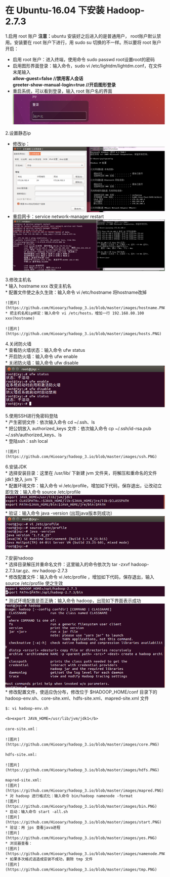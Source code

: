 ﻿# 在 Ubuntu-16.04 下安装 Hadoop-2.7.3

  1.启用 root 账户
  <b>注意：</b>ubuntu 安装好之后进入的是普通用户， root账户默认禁用。安装要在 root 账户下进行，用 sudo su 切换的不一样。所以要将 root 账户开启：                                                                                                       
  * 启用 root 账户：进入终端，使用命令 sudo passwd root设置root的密码                                                              
  * 启用图形界面登录：输入命令，sudo vi /etc/lightdm/lightdm.conf，在文件末尾输入                                             
  <b>allow-guest=false //禁用客人会话                                
  greeter-show-manual-login=true //开启图形登录</b>                                                 
  * 重启系统，可以看到登录，输入 root 账户名的界面                                                               
  ![图片](https://github.com/Hiooary/hadoop_3.io/blob/master/images/one.PNG)

  2.设置静态ip                                                                                                 
  * 修改ip：                                                                                                         
  ![图片](https://github.com/Hiooary/hadoop_3.io/blob/master/images/two.PNG)
  * 重启网卡：service network-manager restart                          
  ![图片](https://github.com/Hiooary/hadoop_3.io/blob/master/images/three.PNG)                                            

  3.修改主机名                                                                                                                  
    * 输入 hostname xxx 改变主机名                                             
    * 配置文件使之永久生效：输入命令 vi /etc/hostname  将hostname改掉                                              
                                        
    ![图片](https://github.com/Hiooary/hadoop_3.io/blob/master/images/hostname.PNG)
    * 把主机名和ip绑定：输入命令 vi /etc/hosts，增加一行 192.168.80.100 xxx(hostname)                                            

    ![图片](https://github.com/Hiooary/hadoop_3.io/blob/master/images/hosts.PNG)
  
  4.关闭防火墙                                                                                        
    * 查看防火墙状态：输入命令 ufw status                                            
    * 开启防火墙：输入命令 ufw enable                                            
    * 关闭防火墙：输入命令 ufw disable                                            
    ![图片](https://github.com/Hiooary/hadoop_3.io/blob/master/images/ufw.PNG)                                            

  5.使用SSH进行免密码登陆                                                                                        
    * 产生密钥文件：依次输入命令 cd ~/.ssh、ls                                                  
    * 把公钥放入 authorized_keys 文件：依次输入命令 cp ~/.ssh/id-rsa.pub ~/.ssh/authorized_keys、ls                                                                                                                
    * 登陆ssh：ssh local                                              
                                              
    ![图片](https://github.com/Hiooary/hadoop_3.io/blob/master/images/ssh.PNG)

  6.安装JDK                                                                           
    * 选择安装目录：这里在 /usr/lib/ 下新建 jvm 文件夹，将解压和重命名的文件 jdk1 放入 jvm 下                              
    * 配置环境文件：输入命令 vi /etc/profile，增加如下代码，保存退出，让改动立即生效：输入命令 source /etc/profile      
    ![图片](https://github.com/Hiooary/hadoop_3.io/blob/master/images/java.PNG)                              
    * 验证：输入命令 java -version (出现java版本则成功）                                                            
    ![图片](https://github.com/Hiooary/hadoop_3.io/blob/master/images/javav.PNG)                              

   7.安装hadoop                                                                                                         
    * 选择目录解压并重命名文件：这里输入的命令依次为 tar -zxvf hadoop-2.7.3.tar.gz、mv hadoop-2.7.3                                                                                                                  
    * 修改配置文件：输入命令 vi /etc/profile ，增加如下代码，保存退出，输入 source /etc/profile 使之生效               
    ![图片](https://github.com/Hiooary/hadoop_3.io/blob/master/images/hadoop.PNG)                              
    * 测试环境配置是否正确：输入命令 hadoop，出现如下界面表示成功                                             
    ![图片](https://github.com/Hiooary/hadoop_3.io/blob/master/images/hadp.PNG)                                             
    * 修改配置文件，使适应伪分布，修改位于 $HADOOP_HOME/conf 目录下的 hadoop-env.sh、core-site.xml、hdfs-site.xml、mapred-site.xml 文件
                                                                           
    $: vi hadoop-env.sh                                                            

    <b>export JAVA_HOME=/usr/lib/jvm/jdk1</b>                                                               
                     
    core-site.xml：                                                            

    ![图片](https://github.com/Hiooary/hadoop_3.io/blob/master/images/core.PNG)                              

    hdfs-site.xml:                                                                                          

    ![图片](https://github.com/Hiooary/hadoop_3.io/blob/master/images/hdfs.PNG)                                              

    mapred-site.xml:                                                                                                 
    ![图片](https://github.com/Hiooary/hadoop_3.io/blob/master/images/mapred.PNG)                                               
    * 对 hadoop 进行格式化：输入命令 bin/hadoop namenode -format                              
    ![图片](https://github.com/Hiooary/hadoop_3.io/blob/master/images/bin.PNG)
    * 启动：输入命令 start -all.sh                                                            
    ![图片](https://github.com/Hiooary/hadoop_3.io/blob/master/images/start.PNG)  
    * 验证：用 jps 查看java进程                                                            
    ![图片](https://github.com/Hiooary/hadoop_3.io/blob/master/images/yes.PNG)  
    * 浏览器查看：                                                            
    ![图片](https://github.com/Hiooary/hadoop_3.io/blob/master/images/namenode.PNG) 
    * 如果多次格式话造成安装不成功，删除 tmp 文件                                                                           
    ![图片](https://github.com/Hiooary/hadoop_3.io/blob/master/images/tmp.PNG)                                                 


